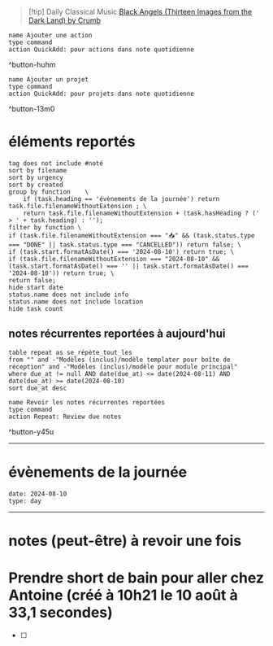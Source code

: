 



> [!tip] Daily Classical Music
> [Black Angels (Thirteen Images from the Dark Land) by Crumb](https://www.youtube.com/watch?v=v1K_iAmrO4U)

```button
name Ajouter une action
type command
action QuickAdd: pour actions dans note quotidienne
```
^button-huhm
```button
name Ajouter un projet
type command
action QuickAdd: pour projets dans note quotidienne
```
^button-13m0
# éléments reportés
```tasks
tag does not include #noté 
sort by filename 
sort by urgency 
sort by created 
group by function    \
	if (task.heading == 'évènements de la journée') return task.file.filenameWithoutExtension ; \
    return task.file.filenameWithoutExtension + (task.hasHeading ? (' > ' + task.heading) : '');
filter by function \
if (task.file.filenameWithoutExtension === "📥" && (task.status.type === "DONE" || task.status.type === "CANCELLED")) return false; \
if (task.start.formatAsDate() === '2024-08-10') return true; \
if (task.file.filenameWithoutExtension === "2024-08-10" && (task.start.formatAsDate() === '' || task.start.formatAsDate() === '2024-08-10')) return true; \
return false;
hide start date
status.name does not include info
status.name does not include location
hide task count
```

## notes récurrentes reportées à aujourd'hui
```dataview
table repeat as se_répète_tout_les
from "" and -"Modèles (inclus)/modèle templater pour boîte de réception" and -"Modèles (inclus)/modèle pour module principal"
where due_at != null AND date(due_at) <= date(2024-08-11) AND date(due_at) >= date(2024-08-10)
sort due_at desc
```

```button
name Revoir les notes récurrentes reportées
type command
action Repeat: Review due notes
```
^button-y45u
___
# évènements de la journée
```gEvent
date: 2024-08-10
type: day
```
___

# notes (peut-être) à revoir une fois

# Prendre short de bain pour aller chez Antoine (créé à 10h21 le 10 août à 33,1 secondes) 
- [ ] 
